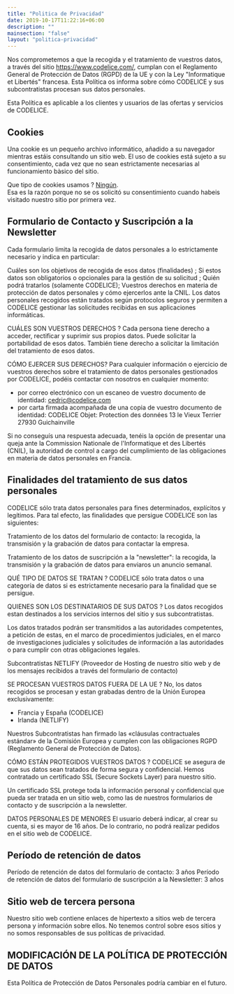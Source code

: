 ```yaml
---
title: "Politica de Privacidad"
date: 2019-10-17T11:22:16+06:00
description: ""
mainsection: "false"
layout: "politica-privacidad"
---
```


Nos comprometemos a que la recogida y el tratamiento de vuestros datos, a través del sitio https://www.codelice.com/, cumplan con el Reglamento General de Protección de Datos (RGPD) de la UE y con la Ley "Informatique et Libertés" francesa.
Esta Política os informa sobre cómo CODELICE y sus subcontratistas procesan sus datos personales.

Esta Política es aplicable a los clientes y usuarios de las ofertas y servicios de CODELICE.


## Cookies

Una cookie es un pequeño archivo informático, añadido a su navegador mientras estáis consultando un sitio web.
El uso de cookies está sujeto a su consentimiento, cada vez que no sean estrictamente necesarias al funcionamiento bàsico del sitio.

Que tipo de cookies usamos ? <u>Ningún</u>.
<br>
Esa es la razón porque no se os solicitó su consentimiento cuando habeis visitado nuestro sitio por primera vez.


## Formulario de Contacto y Suscripción a la Newsletter

Cada formulario limita la recogida de datos personales a lo estrictamente necesario y indica en particular:

Cuáles son los objetivos de recogida de esos datos (finalidades) ;
Si estos datos son obligatorios o opcionales para la gestión de su solicitud ;
Quién podrá tratarlos (solamente CODELICE);
Vuestros derechos en materia de protección de datos personales y cómo ejercerlos ante la CNIL.
Los datos personales recogidos están tratados según protocolos seguros y permiten a CODELICE gestionar las solicitudes recibidas en sus aplicaciones informáticas.

CUÁLES SON VUESTROS DERECHOS ?
Cada persona tiene derecho a acceder, rectificar y suprimir sus propios datos. Puede solicitar la portabilidad de esos datos. También tiene derecho a solicitar la limitación del tratamiento de esos datos.

CÓMO EJERCER SUS DERECHOS?
Para cualquier información o ejercicio de vuestros derechos sobre el tratamiento de datos personales gestionados por CODELICE, podéis contactar con nosotros en cualquier momento:
- por correo electrónico con un escaneo de vuestro documento de identidad: cedric@codelice.com
- por carta firmada acompañada de una copia de vuestro documento de identidad: 
CODELICE
Objet: Protection des données
13 le Vieux Terrier
27930 Guichainville

Si no conseguís una respuesta adecuada, tenéis la opción de presentar una queja ante la Commission Nationale de l'Informatique et des Libertés (CNIL), la autoridad de control a cargo del cumplimiento de las obligaciones en materia de datos personales en Francia.


## Finalidades del tratamiento de sus datos personales

CODELICE sólo trata datos personales para fines determinados, explícitos y legítimos. Para tal efecto, las finalidades que persigue CODELICE son las siguientes:

Tratamiento de los datos del formulario de contacto: la recogida, la transmisión y la grabación de datos para contactar la empresa.

Tratamiento de los datos de suscripción a la "newsletter": la recogida, la transmisión y la grabación de datos para enviaros un anuncio semanal.

QUÉ TIPO DE DATOS SE TRATAN ?
CODELICE sólo trata datos o una categoría de datos si es estrictamente necesario para la finalidad que se persigue. 

QUIENES SON LOS DESTINATARIOS DE SUS DATOS ?
Los datos recogidos estan destinados a los servicios internos del sitio y sus subcontratistas.

Los datos tratados podrán ser transmitidos a las autoridades competentes, a petición de estas, en el marco de procedimientos judiciales, en el marco de investigaciones judiciales y solicitudes de información a las autoridades o para cumplir con otras obligaciones legales.

Subcontratistas
NETLIFY (Proveedor de Hosting de nuestro sitio web y de los mensajes recibidos a través del formulario de contacto)

SE PROCESAN VUESTROS DATOS FUERA DE LA UE ?
No, los datos recogidos se procesan y estan grabadas dentro de la Unión Europea exclusivamente:
- Francia y España (CODELICE)
- Irlanda (NETLIFY)

Nuestros Subcontratistas han firmado las «cláusulas contractuales estándar» de la Comisión Europea y cumplen con las obligaciones RGPD (Reglamento General de Protección de Datos).

CÓMO ESTÁN PROTEGIDOS VUESTROS DATOS ?
CODELICE se asegura de que sus datos sean tratados de forma segura y confidencial.
Hemos contratado un certificado SSL (Secure Sockets Layer) para nuestro sitio.

Un certificado SSL protege toda la información personal y confidencial que pueda ser tratada en un sitio web, como las de nuestros formularios de contacto y de suscripción a la newsletter.

DATOS PERSONALES DE MENORES
El usuario deberá indicar, al crear su cuenta, si es mayor de 16 años. De lo contrario, no podrá realizar pedidos en el sitio web de CODELICE.


## Período de retención de datos

Período de retención de datos del formulario de contacto: 3 años
Período de retención de datos del formulario de suscripción a la Newsletter: 3 años


## Sitio web de tercera persona

Nuestro sitio web contiene enlaces de hipertexto a sitios web de tercera persona y información sobre ellos. No tenemos control sobre esos sitios y no somos responsables de sus políticas de privacidad.


## MODIFICACIÓN DE LA POLÍTICA DE PROTECCIÓN DE DATOS

Esta Política de Protección de Datos Personales podría cambiar en el futuro.
